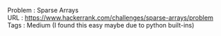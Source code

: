 Problem : Sparse Arrays <br>
URL : https://www.hackerrank.com/challenges/sparse-arrays/problem<br>
Tags : Medium (<en>I found this easy maybe due to python built-ins</en>)